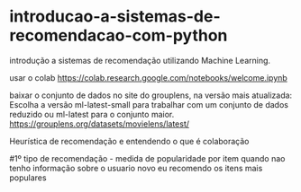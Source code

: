 # introducao-a-sistemas-de-recomendacao-com-python
introdução a sistemas de recomendação utilizando Machine Learning.

usar o colab
https://colab.research.google.com/notebooks/welcome.ipynb

baixar o conjunto de dados no site do grouplens, na versão mais atualizada:
Escolha a versão ml-latest-small para trabalhar com um conjunto de dados reduzido ou ml-latest para o conjunto maior.
https://grouplens.org/datasets/movielens/latest/


Heurística de recomendação e entendendo o que é colaboração


#1º tipo de recomendação - medida de popularidade por item
quando nao tenho informação sobre o usuario novo eu recomendo os itens mais populares

